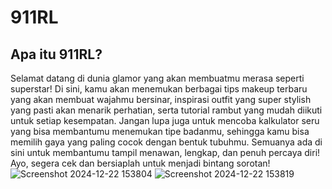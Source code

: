 # 911RL

## Apa itu 911RL?
Selamat datang di dunia glamor yang akan membuatmu merasa seperti superstar! Di sini, kamu akan menemukan berbagai tips makeup terbaru yang akan membuat wajahmu bersinar, inspirasi outfit yang super stylish yang pasti akan menarik perhatian, serta tutorial rambut yang mudah diikuti untuk setiap kesempatan. Jangan lupa juga untuk mencoba kalkulator seru yang bisa membantumu menemukan tipe badanmu, sehingga kamu bisa memilih gaya yang paling cocok dengan bentuk tubuhmu. Semuanya ada di sini untuk membantumu tampil menawan, lengkap, dan penuh percaya diri! Ayo, segera cek dan bersiaplah untuk menjadi bintang sorotan!
![Screenshot 2024-12-22 153804](https://github.com/user-attachments/assets/16eca938-e15a-47ca-aa57-afd260d84c7f)
![Screenshot 2024-12-22 153819](https://github.com/user-attachments/assets/f99f050f-1824-49ac-b6a2-22b60d6587d5)
